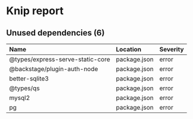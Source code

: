 # Knip report

## Unused dependencies (6)

| Name | Location | Severity |
| :------------------------------- | :----------- | :------- |
| @types/express-serve-static-core | package.json | error |
| @backstage/plugin-auth-node | package.json | error |
| better-sqlite3 | package.json | error |
| @types/qs | package.json | error |
| mysql2 | package.json | error |
| pg | package.json | error |

